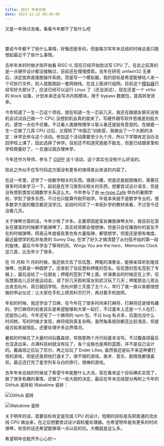 ```yaml
---
title: 2023 年末总结
date: 2023-12-22 00:46:00
---
```


又是一年快过去咯，看看今年都干了些什么吧

<!-- more -->


<link rel="stylesheet" href="https://fastly.jsdelivr.net/npm/aplayer/dist/APlayer.min.css">
<script src="https://fastly.jsdelivr.net/npm/aplayer/dist/APlayer.min.js"></script>
<script src="https://fastly.jsdelivr.net/npm/meting@2/dist/Meting.min.js"></script>
<meting-js server="netease" type="song" id="1844981660"></meting-js>
<br/>

要说今年都干了些什么事情，好像还挺多的，但是每次写年末总结的时候总是只能想起最近干了些什么事情。

去年年末的时候才刚开始看 RISC-V, 现在已经开始尝试写 CPU 了。在此之前真的是一点硬件设计都没接触过，目前还在慢慢摸索。去年在研究 umlwin32 无果后，决定放弃直接跑操作系统，而是写一个模拟器。我的目标是希望能够给人发一个可执行文件，别人就能跑起一套网络栈，在这上面进行组网。目前这个[模拟器](https://github.com/Anillc/Yuri)已经写好大部分了，应该已经可以运行 Linux 了（还没测试），现在还差一个 virtio 的 block 设备。计划未来还会写点内核模块，用于 bypass 数据包，提高转发效率。

今年知道了一生一芯这个项目。就在知道一生一芯前几天，我还在跟朋友聊天说有机会试试自己做一个 CPU, 没想到机会真的就来了。写硬件跟写软件思维差别挺大的，感觉一点也不优雅。不过看人类跟物理学斗智斗勇还是挺有意思的。在跟着一生一芯做了几周 CPU 过后，又得知了“中国芯”训练营，我做出了一个大胆的决定：休学去参与这个活动。参加这个活动需要至少九个月，所以下学期肯定没办法回学校上课了，因此选择了休学。目前还不知道究竟能不能去，但是已经跟家里和学校商量好了，一旦通过就办理休学。

今年还作为导师，参与了 [OSPP](https://summer-ospp.ac.cn) 这个活动，这个其实也没有什么好说的。

除此之外似乎在写代码这方面没有更多的值得拿出来说的内容了。

在这一年里，还学了一些数学相关的东西。很感兴趣，但是还是挺困难的，需要花很多时间来学习一下。起初是在学习类型论相关的东西，想要尝试设计语言，但是没有想到类型论跟数学关系这么大。今年参与了由 [∞-type Café](https://infinity-type-cafe.github.io/ntype-cafe-summer-school/) 举办的暑期学校，学到了很多东西，不过也只能算作刚开始学。毕竟本来就不是数学专业的，很多数学方面的概念都还没学过。前段时间买了一本拓扑学的教材来看，不过至今还没看几页。

关于弹琴方面的话，今年少练了许多。主要原因是室友嫌我弹琴太吵，我目前在室友在寝室的时候都不能弹琴了。其实经常都会很想弹，但是只会在嫌我吵的室友不在的时候弹琴。网易云年度报告里也有大量指弹，都很想学，但是还是很有难度。最近最想学的松井祐贵的 Sunny Day, 在学了好久才搞清楚了从扫弦开始的第一段的旋律。最后今年学会了等待的风、Wings You are the hero、Memories Clock 这几首，比去年少了很多。

在 10 月和 11 月的时候，我还依次去了伍伍慧、押尾的演奏会，能够亲耳听到尾叔弹琴，也算是一种圆梦了。还拿到了伍伍慧和押尾的签名。伍伍慧的签名签到了专辑上，最后送给了一位朋友；押尾的签到了琴上面。听演奏会的时候还在上学，伍伍慧那会儿正好是运动会，请了好几天假和室友到武汉玩了几天；押尾那会儿周五出发去杭州，周日就回学校。去杭州那三天面了五个人，举行了我一直以来都很想做的申必仪式：让大家在手机上把资料页打开，再对着手机拍照。

年初的时候，我还学会了日麻，在今年花了很多时间来打麻将，打麻将还是很有趣的。学打麻将的初衷其实是希望能够和大家一起打，不过基本上还是一个人在打，还挺伤心的。今年还写了一个麻将的 npm 包，不过 bug 有点多，后面也没什么时间修。写的时候才发现，麻将规则真复杂啊。虽然每条规则都还比较浅显，但是组合起来就很乱，还要处理许多边界情况。

暑假的时候花了大量时间玩戴森球，导致那两个月代码基本没写。不过戴森球最后也没造出来，点满科技树就没有玩了，各个设施也是用的蓝图，并不是自己设计的。戴森球之后玩了尼尔。再之后玩了 Ender Lilies, 虽然我还是玩不来这种要打怪的游戏，但是还是把他打通关了。很不错的游戏，美术、音乐、剧情我都很喜欢。最近还打完了星空列车与白的旅行，很棒的游戏。

去年年末总结的时候说了希望今年能整什么大活，现在看来这个目标确实实现了，做了很多有趣的事情，还做了一些大胆的决定。最后在年末总结部分再附上今年的 GitHub 瓷砖和 Wakatime 瓷砖：

![GitHub 瓷砖](/img/8.png)

![Wakatime 瓷砖](/img/9.png)

关于明年的话，首要目标肯定是完成 CPU 的设计。短期的目标是先把普通的流水线 CPU 做出来，在之后想要尝试设计超标量处理器。也希望明年能有更多的时间弹琴，有空的话还希望能够填一点以前的坑。大概就是这么多。

希望明年也能开开心心的～
